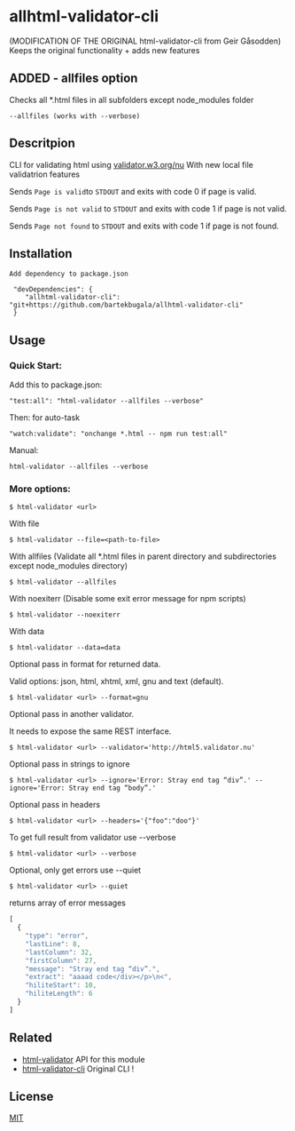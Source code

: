# allhtml-validator-cli
(MODIFICATION OF THE ORIGINAL html-validator-cli from Geir Gåsodden)
Keeps the original functionality + adds new features

## ADDED - allfiles option
Checks all *.html files in all subfolders except node_modules folder

```
--allfiles (works with --verbose)
```
## Descritpion
CLI for validating html using [validator.w3.org/nu](http://validator.w3.org/nu/)
With new local file validatrion features

Sends ```Page is valid```to ```STDOUT``` and exits with code 0 if page is valid.

Sends ```Page is not valid``` to ```STDOUT``` and exits with code 1 if page is not valid.

Sends ```Page not found``` to ```STDOUT``` and exits with code 1 if page is not found.


## Installation

```
Add dependency to package.json

 "devDependencies": {
    "allhtml-validator-cli": "git+https://github.com/bartekbugala/allhtml-validator-cli"
 }

```

## Usage

### Quick Start:
Add this to package.json:
```
"test:all": "html-validator --allfiles --verbose"
```
Then: for auto-task
```
"watch:validate": "onchange *.html -- npm run test:all"
```
Manual:
```
html-validator --allfiles --verbose
```
### More options:
```
$ html-validator <url>
```

With file

```
$ html-validator --file=<path-to-file>
```

With allfiles
 (Validate all *.html files in parent directory and subdirectories except node_modules directory)

```
$ html-validator --allfiles
````

With noexiterr
 (Disable some exit error message for npm scripts)

```
$ html-validator --noexiterr
```


With data

```
$ html-validator --data=data
```

Optional pass in format for returned data.

Valid options: json, html, xhtml, xml, gnu and text (default).

```
$ html-validator <url> --format=gnu
```

Optional pass in another validator.

It needs to expose the same REST interface.

```
$ html-validator <url> --validator='http://html5.validator.nu'
```

Optional pass in strings to ignore

```
$ html-validator <url> --ignore='Error: Stray end tag “div”.' --ignore='Error: Stray end tag “body”.'
```
Optional pass in headers

```
$ html-validator <url> --headers='{"foo":"doo"}'
```

To get full result from validator use --verbose

```
$ html-validator <url> --verbose
```

Optional, only get errors use --quiet

```
$ html-validator <url> --quiet
```

returns array of error messages

```JavaScript
[
  {
    "type": "error",
    "lastLine": 8,
    "lastColumn": 32,
    "firstColumn": 27,
    "message": "Stray end tag “div”.",
    "extract": "aaaad code</div></p>\n<",
    "hiliteStart": 10,
    "hiliteLength": 6
  }
]
```

## Related

- [html-validator](https://github.com/zrrrzzt/html-validator) API for this module
- [html-validator-cli](https://github.com/zrrrzzt/html-validator-cli) Original CLI !

## License

[MIT](LICENSE)
